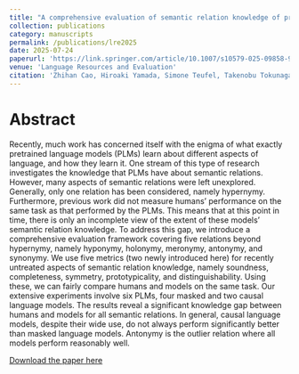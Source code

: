 ```yaml
---
title: "A comprehensive evaluation of semantic relation knowledge of pretrained language models and humans"
collection: publications
category: manuscripts
permalink: /publications/lre2025
date: 2025-07-24
paperurl: 'https://link.springer.com/article/10.1007/s10579-025-09858-9'
venue: 'Language Resources and Evaluation'
citation: 'Zhihan Cao, Hiroaki Yamada, Simone Teufel, Takenobu Tokunaga. "A comprehensive evaluation of semantic relation knowledge of pretrained language models and humans." <i>Language Resources and Evaluation</i>.'
---
```


<!-- 
# slidesurl: 'https://academicpages.github.io/files/slides1.pdf'
-->

Abstract
=======
Recently, much work has concerned itself with the enigma of what exactly pretrained language models (PLMs) learn about different aspects of language, and how they learn it. One stream of this type of research investigates the knowledge that PLMs have about semantic relations. However, many aspects of semantic relations were left unexplored. Generally, only one relation has been considered, namely hypernymy. Furthermore, previous work did not measure humans’ performance on the same task as that performed by the PLMs. This means that at this point in time, there is only an incomplete view of the extent of these models’ semantic relation knowledge. To address this gap, we introduce a comprehensive evaluation framework covering five relations beyond hypernymy, namely hyponymy, holonymy, meronymy, antonymy, and synonymy. We use five metrics (two newly introduced here) for recently untreated aspects of semantic relation knowledge, namely soundness, completeness, symmetry, prototypicality, and distinguishability. Using these, we can fairly compare humans and models on the same task. Our extensive experiments involve six PLMs, four masked and two causal language models. The results reveal a significant knowledge gap between humans and models for all semantic relations. In general, causal language models, despite their wide use, do not always perform significantly better than masked language models. Antonymy is the outlier relation where all models perform reasonably well.

[Download the paper here](https://link.springer.com/content/pdf/10.1007/s10579-025-09858-9.pdf)
